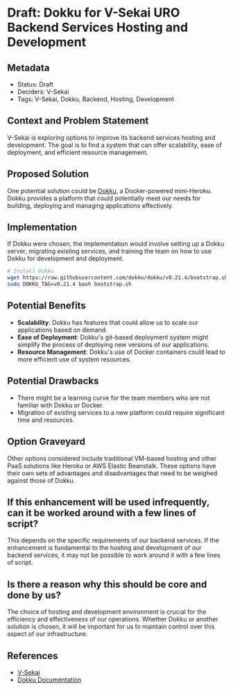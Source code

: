 # Draft: Dokku for V-Sekai URO Backend Services Hosting and Development

## Metadata

- Status: Draft
- Deciders: V-Sekai
- Tags: V-Sekai, Dokku, Backend, Hosting, Development

## Context and Problem Statement

V-Sekai is exploring options to improve its backend services hosting and development. The goal is to find a system that can offer scalability, ease of deployment, and efficient resource management.

## Proposed Solution

One potential solution could be [Dokku](http://dokku.viewdocs.io/dokku/), a Docker-powered mini-Heroku. Dokku provides a platform that could potentially meet our needs for building, deploying and managing applications effectively.

## Implementation

If Dokku were chosen, the implementation would involve setting up a Dokku server, migrating existing services, and training the team on how to use Dokku for development and deployment.

```bash
# Install Dokku
wget https://raw.githubusercontent.com/dokku/dokku/v0.21.4/bootstrap.sh;
sudo DOKKU_TAG=v0.21.4 bash bootstrap.sh
```

## Potential Benefits

- **Scalability**: Dokku has features that could allow us to scale our applications based on demand.
- **Ease of Deployment**: Dokku's git-based deployment system might simplify the process of deploying new versions of our applications.
- **Resource Management**: Dokku's use of Docker containers could lead to more efficient use of system resources.

## Potential Drawbacks

- There might be a learning curve for the team members who are not familiar with Dokku or Docker.
- Migration of existing services to a new platform could require significant time and resources.

## Option Graveyard

Other options considered include traditional VM-based hosting and other PaaS solutions like Heroku or AWS Elastic Beanstalk. These options have their own sets of advantages and disadvantages that need to be weighed against those of Dokku.

## If this enhancement will be used infrequently, can it be worked around with a few lines of script?

This depends on the specific requirements of our backend services. If the enhancement is fundamental to the hosting and development of our backend services, it may not be possible to work around it with a few lines of script.

## Is there a reason why this should be core and done by us?

The choice of hosting and development environment is crucial for the efficiency and effectiveness of our operations. Whether Dokku or another solution is chosen, it will be important for us to maintain control over this aspect of our infrastructure.

## References

- [V-Sekai](https://v-sekai.org/)
- [Dokku Documentation](http://dokku.viewdocs.io/dokku/)
